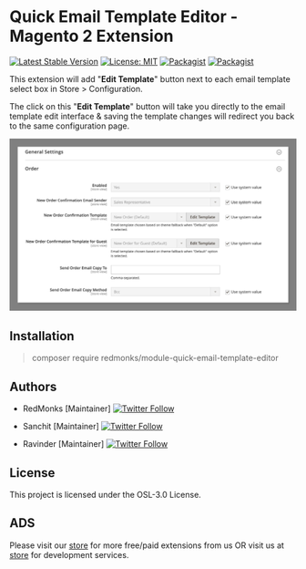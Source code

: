# Quick Email Template Editor - Magento 2 Extension 

[![Latest Stable Version](https://img.shields.io/packagist/v/redmonks/module-quick-email-template-editor.svg?style=flat-square)](https://packagist.org/packages/redchamps/module-clean-admin-menu)
[![License: MIT](https://img.shields.io/github/license/redmonks/module-quick-email-template-editor.svg?style=flat-square)](./LICENSE) 
[![Packagist](https://img.shields.io/packagist/dt/redmonks/module-quick-email-template-editor.svg?style=flat-square)](https://packagist.org/packages/redchamps/module-clean-admin-menu/stats)
[![Packagist](https://img.shields.io/packagist/dm/redmonks/module-quick-email-template-editor.svg?style=flat-square)](https://packagist.org/packages/redchamps/module-clean-admin-menu/stats)

This extension will add "**Edit Template**" button next to each email template select box in Store > Configuration. 

The click on this "**Edit Template**" button will take you directly to the email template edit interface & saving the template changes will redirect you back to the same configuration page. 

![Edit Template Button](https://raw.githubusercontent.com/redchamps/repo-images/master/quick-email-template-editor/edit-template-button.jpeg)

## Installation

> composer require redmonks/module-quick-email-template-editor

## Authors

- RedMonks [Maintainer] [![Twitter Follow](https://img.shields.io/twitter/follow/_redMonks.svg?style=social)](https://twitter.com/_redMonks)

- Sanchit [Maintainer] [![Twitter Follow](https://img.shields.io/twitter/follow/_techDriven.svg?style=social)](https://twitter.com/_techDriven)

- Ravinder [Maintainer] [![Twitter Follow](https://img.shields.io/twitter/follow/_iAmRav.svg?style=social)](https://twitter.com/_iAmRav)

## License

This project is licensed under the OSL-3.0 License.

## ADS

Please visit our [store](https://redchamps.com) for more free/paid extensions from us OR visit us at [store](https://redmonks.agency) for development services.
